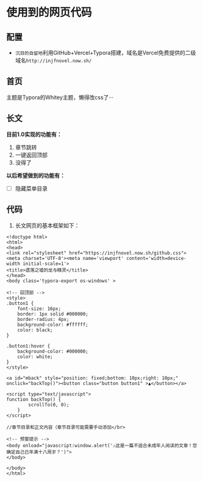 # 使用到的网页代码
## 配置
- `沉目的自留地`利用GitHub+Vercel+Typora搭建，域名是Vercel免费提供的二级域名`http://injfnovel.now.sh/`
## 首页
主题是Typora的Whitey主题，懒得改css了···
## 长文
**目前1.0实现的功能有：**
1. 章节跳转
2. 一键返回顶部
3. 没得了</br>

**以后希望做到的功能有：**
- [ ] 隐藏菜单目录
## 代码
1. 长文网页的基本框架如下：
```
<!doctype html>
<html>
<head>
<link rel="stylesheet" href="https://injfnovel.now.sh/github.css">
<meta charset='UTF-8'><meta name='viewport' content='width=device-width initial-scale=1'>
<title>遗落之墟的龙与精灵</title>
</head>
<body class='typora-export os-windows' >

<!-- 回顶部 -->
<style>
.button1 {
	font-size: 16px;
	border: 1px solid #000000; 
	border-radius: 4px;
	background-color: #ffffff;
	color: black;
}

.button1:hover {
    background-color: #000000;
    color: white;
}
</style>

<a id="mback" style="position: fixed;bottom: 10px;right: 10px;" onclick="backTop()"><button class="button button1" >▲</button></a>

<script type="text/javascript">
function backTop() {
	    scrollTo(0, 0);
	}
</script>

//章节目录和正文内容（章节目录可能需要手动添加</br>

<!-- 预警提示 -->
<body onload="javascript:window.alert('⚠️这是一篇不适合未成年人阅读的文章！您确定自己已年满十八周岁？')">
</body>

</body>
</html>
```
